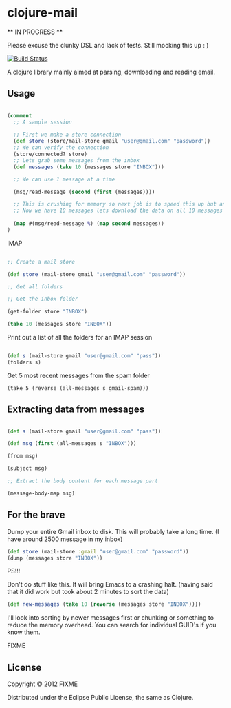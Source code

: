 # clojure-mail

** IN PROGRESS **

Please excuse the clunky DSL and lack of tests. Still mocking this up : )

[![Build Status](https://secure.travis-ci.org/owainlewis/clojure-mail.png?branch=master)](http://travis-ci.org/owainlewis/clojure-mail)

A clojure library mainly aimed at parsing, downloading and reading email.

## Usage

```clojure

(comment
  ;; A sample session
  
  ;; First we make a store connection
  (def store (store/mail-store gmail "user@gmail.com" "password"))
  ;; We can verify the connection
  (store/connected? store) 
  ;; Lets grab some messages from the inbox
  (def messages (take 10 (messages store "INBOX")))

  ;; We can use 1 message at a time 

  (msg/read-message (second (first (messages))))

  ;; This is crushing for memory so next job is to speed this up but anyway...
  ;; Now we have 10 messages lets download the data on all 10 messages
  
  (map #(msg/read-message %) (map second messages))
)

```

IMAP 

```clojure

;; Create a mail store 

(def store (mail-store gmail "user@gmail.com" "password"))

;; Get all folders

;; Get the inbox folder

(get-folder store "INBOX")

(take 10 (messages store "INBOX"))

```

Print out a list of all the folders for an IMAP session

```clojure

(def s (mail-store gmail "user@gmail.com" "pass"))
(folders s)

```

Get 5 most recent messages from the spam folder

```
(take 5 (reverse (all-messages s gmail-spam)))
```

## Extracting data from messages

```clojure

(def s (mail-store gmail "user@gmail.com" "pass"))

(def msg (first (all-messages s "INBOX")))

(from msg)

(subject msg)

;; Extract the body content for each message part

(message-body-map msg)

```

## For the brave

Dump your entire Gmail inbox to disk. This will probably take a long time. (I have around 2500 message in my inbox)

```clojure
(def store (mail-store :gmail "user@gmail.com" "password"))
(dump (messages store "INBOX"))
```

PS!!!

Don't do stuff like this. It will bring Emacs to a crashing halt. (having said that it did work but took about 2 minutes to sort the data)

```clojure
(def new-messages (take 10 (reverse (messages store "INBOX"))))
```

I'll look into sorting by newer messages first or chunking or something to reduce the memory overhead. You can search for individual GUID's if you know them. 

FIXME

## License

Copyright © 2012 FIXME

Distributed under the Eclipse Public License, the same as Clojure.
